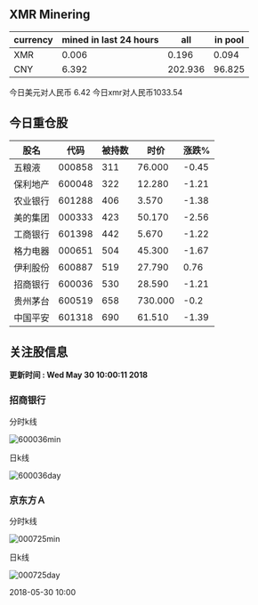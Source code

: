 ## XMR Minering

|currency|mined in last 24 hours|all|in pool|
|---|---|---|---|
|XMR|0.006|0.196|0.094|
|CNY|6.392|202.936|96.825|

今日美元对人民币 6.42	今日xmr对人民币1033.54


## 今日重仓股 

|股名|代码|被持数|时价|涨跌%|
|---|---|---|---|---|
|五粮液|000858|311|76.000|-0.45|
|保利地产|600048|322|12.280|-1.21|
|农业银行|601288|406|3.570|-1.38|
|美的集团|000333|423|50.170|-2.56|
|工商银行|601398|442|5.670|-1.22|
|格力电器|000651|504|45.300|-1.67|
|伊利股份|600887|519|27.790|0.76|
|招商银行|600036|530|28.590|-1.21|
|贵州茅台|600519|658|730.000|-0.2|
|中国平安|601318|690|61.510|-1.39|

## 关注股信息
**更新时间 : Wed May 30 10:00:11 2018**
### 招商银行 
分时k线

![600036min](http://image.sinajs.cn/newchart/min/n/sh600036.gif)

日k线

![600036day](http://image.sinajs.cn/newchart/daily/n/sh600036.gif)

### 京东方Ａ 
分时k线

![000725min](http://image.sinajs.cn/newchart/min/n/sz000725.gif)

日k线

![000725day](http://image.sinajs.cn/newchart/daily/n/sz000725.gif)

2018-05-30 10:00
